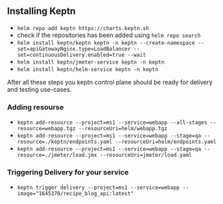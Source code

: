 ## Installing Keptn

* `helm repo add keptn https://charts.keptn.sh`
* check if the repositories has been added using `helm repo search`
* `helm install keptn/keptn keptn -n keptn --create-namespace --set=apiGatewayNginx.type=LoadBalancer --set=continuousDelivery.enabled=true --wait`
* `helm install keptn/jmeter-service keptn -n keptn`
* `helm install keptn/helm-service keptn -n keptn`

After all these steps you keptn control plane should be ready for delivery and testing use-cases.

### Adding resourse 

* `keptn add-resource --project=ms1 --service=webapp --all-stages --resource=webapp.tgz --resourceUri=helm/webapp.tgz`
* `keptn add-resource --project=ms1 --service=webapp --stage=qa --resource=./keptn/endpoints.yaml --resourceUri=helm/endpoints.yaml`
* `keptn add-resource --project=ms1 --service=webapp --stage=qa --resource=./jmeter/load.jmx --resourceUri=jmeter/load.yaml`


### Triggering Delivery for your service

* `keptn trigger delivery --project=ms1 --service=webapp --image="1645370/recipe_blog_api:latest"`

